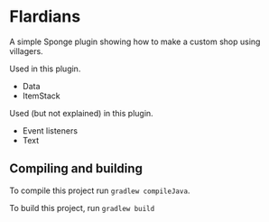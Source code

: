# Flardians

A simple Sponge plugin showing how to make a custom shop using villagers.

Used in this plugin.
* Data
* ItemStack

Used (but not explained) in this plugin.
* Event listeners
* Text

## Compiling and building
To compile this project run `gradlew compileJava`.

To build this project, run `gradlew build`